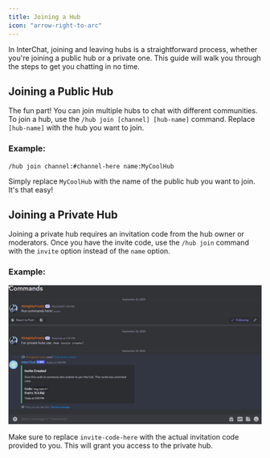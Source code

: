 ```yaml
---
title: Joining a Hub
icon: "arrow-right-to-arc"
---
```


In InterChat, joining and leaving hubs is a straightforward process, whether you're joining a public hub or a private one. This guide will walk you through the steps to get you chatting in no time.

## Joining a Public Hub

The fun part! You can join multiple hubs to chat with different communities. To join a hub, use the `/hub join [channel] [hub-name]` command. Replace `[hub-name]` with the hub you want to join.


### Example:

```
/hub join channel:#channel-here name:MyCoolHub
```

Simply replace `MyCoolHub` with the name of the public hub you want to join. It's that easy!

## Joining a Private Hub

Joining a private hub requires an invitation code from the hub owner or moderators. Once you have the invite code, use the `/hub join` command with the `invite` option instead of the `name` option.

### Example:

![](/images/HubJoinPrivate.gif)

Make sure to replace `invite-code-here` with the actual invitation code provided to you. This will grant you access to the private hub.
